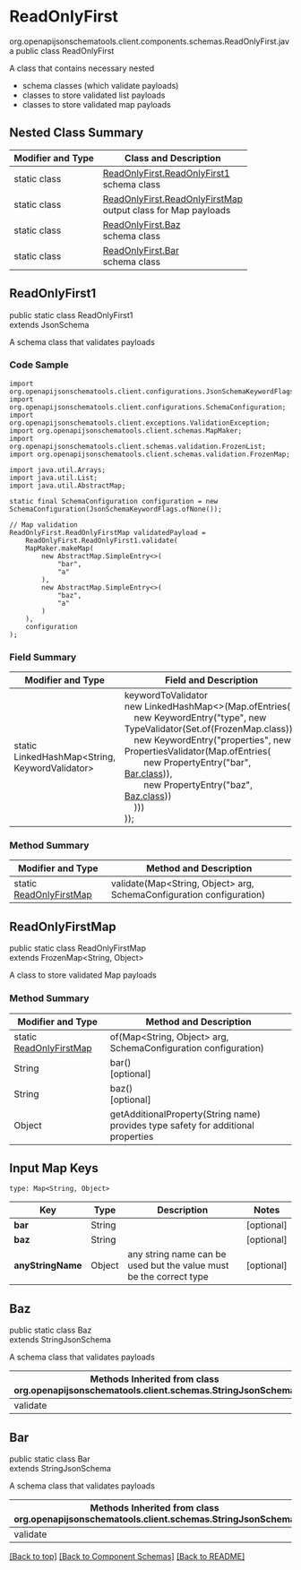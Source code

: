 # ReadOnlyFirst
org.openapijsonschematools.client.components.schemas.ReadOnlyFirst.java
public class ReadOnlyFirst

A class that contains necessary nested
- schema classes (which validate payloads)
- classes to store validated list payloads
- classes to store validated map payloads

## Nested Class Summary
| Modifier and Type | Class and Description |
| ----------------- | ---------------------- |
| static class | [ReadOnlyFirst.ReadOnlyFirst1](#readonlyfirst1)<br> schema class |
| static class | [ReadOnlyFirst.ReadOnlyFirstMap](#readonlyfirstmap)<br> output class for Map payloads |
| static class | [ReadOnlyFirst.Baz](#baz)<br> schema class |
| static class | [ReadOnlyFirst.Bar](#bar)<br> schema class |

## ReadOnlyFirst1
public static class ReadOnlyFirst1<br>
extends JsonSchema

A schema class that validates payloads

### Code Sample
```
import org.openapijsonschematools.client.configurations.JsonSchemaKeywordFlags;
import org.openapijsonschematools.client.configurations.SchemaConfiguration;
import org.openapijsonschematools.client.exceptions.ValidationException;
import org.openapijsonschematools.client.schemas.MapMaker;
import org.openapijsonschematools.client.schemas.validation.FrozenList;
import org.openapijsonschematools.client.schemas.validation.FrozenMap;

import java.util.Arrays;
import java.util.List;
import java.util.AbstractMap;

static final SchemaConfiguration configuration = new SchemaConfiguration(JsonSchemaKeywordFlags.ofNone());

// Map validation
ReadOnlyFirst.ReadOnlyFirstMap validatedPayload =
    ReadOnlyFirst.ReadOnlyFirst1.validate(
    MapMaker.makeMap(
        new AbstractMap.SimpleEntry<>(
            "bar",
            "a"
        ),
        new AbstractMap.SimpleEntry<>(
            "baz",
            "a"
        )
    ),
    configuration
);
```

### Field Summary
| Modifier and Type | Field and Description |
| ----------------- | ---------------------- |
| static LinkedHashMap<String, KeywordValidator> |keywordToValidator<br/>new LinkedHashMap<>(Map.ofEntries(<br/>&nbsp;&nbsp;&nbsp;&nbsp;new KeywordEntry("type", new TypeValidator(Set.of(FrozenMap.class))),<br/>&nbsp;&nbsp;&nbsp;&nbsp;new KeywordEntry("properties", new PropertiesValidator(Map.ofEntries(<br>&nbsp;&nbsp;&nbsp;&nbsp;&nbsp;&nbsp;&nbsp;&nbsp;new PropertyEntry("bar", [Bar.class](#bar))),<br>&nbsp;&nbsp;&nbsp;&nbsp;&nbsp;&nbsp;&nbsp;&nbsp;new PropertyEntry("baz", [Baz.class](#baz)))<br>&nbsp;&nbsp;&nbsp;&nbsp;)))<br>)); |

### Method Summary
| Modifier and Type | Method and Description |
| ----------------- | ---------------------- |
| static [ReadOnlyFirstMap](#readonlyfirstmap) | validate(Map<String, Object> arg, SchemaConfiguration configuration) |

## ReadOnlyFirstMap
public static class ReadOnlyFirstMap<br>
extends FrozenMap<String, Object>

A class to store validated Map payloads

### Method Summary
| Modifier and Type | Method and Description |
| ----------------- | ---------------------- |
| static [ReadOnlyFirstMap](#readonlyfirstmap) | of(Map<String, Object> arg, SchemaConfiguration configuration) |
| String | bar()<br>[optional] |
| String | baz()<br>[optional] |
| Object | getAdditionalProperty(String name)<br>provides type safety for additional properties |

## Input Map Keys
```
type: Map<String, Object>
```
| Key | Type |  Description | Notes |
| --- | ---- | ------------ | ----- |
| **bar** | String |  | [optional] |
| **baz** | String |  | [optional] |
| **anyStringName** | Object | any string name can be used but the value must be the correct type | [optional] |

## Baz
public static class Baz<br>
extends StringJsonSchema

A schema class that validates payloads

| Methods Inherited from class org.openapijsonschematools.client.schemas.StringJsonSchema |
| ------------------------------------------------------------------ |
| validate                                                           |

## Bar
public static class Bar<br>
extends StringJsonSchema

A schema class that validates payloads

| Methods Inherited from class org.openapijsonschematools.client.schemas.StringJsonSchema |
| ------------------------------------------------------------------ |
| validate                                                           |

[[Back to top]](#top) [[Back to Component Schemas]](../../../README.md#Component-Schemas) [[Back to README]](../../../README.md)
